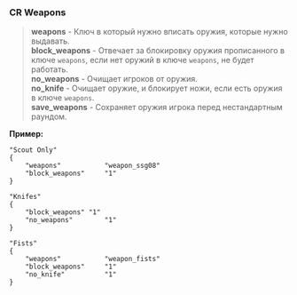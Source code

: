 <h3><b>CR Weapons</b></h3>

>**weapons** - Ключ в который нужно вписать оружия, которые нужно выдавать. <br />
>**block_weapons** - Отвечает за блокировку оружия прописанного в ключе `weapons`, если нет оружий в ключе `weapons`, не будет работать. <br />
>**no_weapons** - Очищает игроков от оружия. <br />
>**no_knife** - Очищает оружие, и блокирует ножи, если есть оружия в ключе `weapons`. <br />
>**save_weapons** - Сохраняет оружия игрока перед нестандартным раундом. <br />

**Пример:**
```
"Scout Only"
{
	"weapons"			"weapon_ssg08"
	"block_weapons"		"1"
}

"Knifes"
{
	"block_weapons"	"1"
	"no_weapons"		"1"
}
  
"Fists"
{
	"weapons"			"weapon_fists"
	"block_weapons"		"1"
	"no_knife"			"1"
}
```
